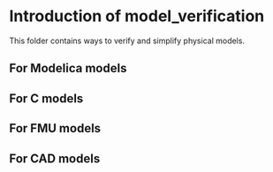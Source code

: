 # Introduction of model_verification

This folder contains ways to verify and simplify physical models. 

## For Modelica models

## For C models

## For FMU models

## For CAD models

